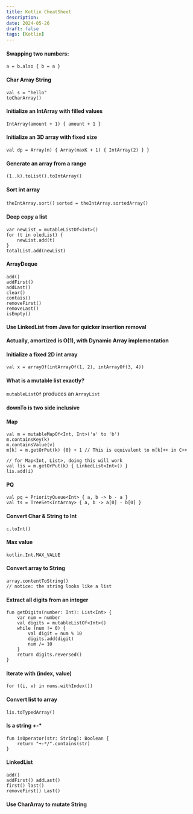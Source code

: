 ```yaml
---
title: Kotlin CheatSheet
description:
date: 2024-05-26
draft: false
tags: [Kotlin]
---
```

#### Swapping two numbers:
`a = b.also { b = a }` 
#### Char Array String
```
val s = "hello"
toCharArray()
```
#### Initialize an IntArray with filled values
`IntArray(amount + 1) { amount + 1 }`
#### Initialize an 3D array with fixed size
`val dp = Array(n) { Array(maxK + 1) { IntArray(2) } }`
#### Generate an array from a range
`(1..k).toList().toIntArray()`
#### Sort int array
`theIntArray.sort()`
`sorted = theIntArray.sortedArray()`
#### Deep copy a list
```
var newList = mutableListOf<Int>()
for (t in oledList) {
	newList.add(t)
}
totalList.add(newList)
```
#### ArrayDeque
```
add()
addFirst()
addLast()
clear()
contais()
removeFirst()
removeLast()
isEmpty()
```
#### Use LinkedList from Java for quicker insertion removal
**Actually, amortized is O(1), with Dynamic Array implementation**
#### Initialize a fixed 2D int array
```
val x = arrayOf(intArrayOf(1, 2), intArrayOf(3, 4))
```
#### What is a mutable list exactly?
`mutableListOf` produces an `ArrayList` 
#### downTo is two side inclusive
#### Map
```Kotlin[]
val m = mutableMapOf<Int, Int>('a' to 'b')
m.containsKey(k)
m.containsValue(v)
m[k] = m.getOrPut(k) {0} + 1 // This is equivalent to m[k]++ in C++ 

// for Map<Int, List>, doing this will work
val lis = m.getOrPut(k) { LinkedList<Int>() }
lis.add(i)
```
#### PQ
```Kotlin[]
val pq = PriorityQueue<Int> { a, b -> b - a }
val ts = TreeSet<IntArray> { a, b -> a[0] - b[0] }
```
#### Convert Char & String to Int
```
c.toInt()
```
#### Max value
`kotlin.Int.MAX_VALUE`
#### Convert array to String
```Kotlin[]
array.contentToString()
// notice: the string looks like a list
```
#### Extract all digits from an integer
```Kotlin[]
fun getDigits(number: Int): List<Int> { 
	var num = number 
	val digits = mutableListOf<Int>() 
	while (num != 0) { 
		val digit = num % 10 
		digits.add(digit) 
		num /= 10 
	} 
	return digits.reversed() 
}
```
#### Iterate with (index, value)
`for ((i, v) in nums.withIndex())`
#### Convert list to array
`lis.toTypedArray()`
#### Is a string +-*
```Kotlin[]
fun isOperator(str: String): Boolean {
	return "+-*/".contains(str)
}
```
#### LinkedList
```Kotlin[]
add()
addFirst() addLast()
first() last()
removeFirst() Last()
```
#### Use CharArray to mutate String
